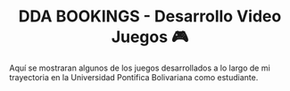<h1 align="center">DDA BOOKINGS - Desarrollo Video Juegos 🎮 </h1>

Aquí se mostraran algunos de los juegos desarrollados a lo largo de mi trayectoria en la Universidad Pontifica Bolivariana como estudiante.
